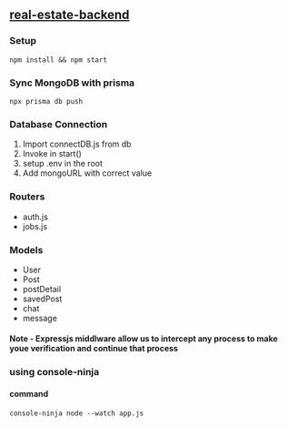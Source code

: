 
## [real-estate-backend]()

### Setup

```npm install && npm start```

### Sync MongoDB with prisma

```npx prisma db push```

### Database Connection
1. Import connectDB.js from db
2. Invoke in start()
3. setup .env in the root
4. Add mongoURL with correct value

### Routers
- auth.js
- jobs.js

### Models
- User
- Post 
- postDetail
- savedPost
- chat 
- message

#### Note - Expressjs middlware allow us to intercept any process to make youe verification and continue that process

### using console-ninja

#### command
```console-ninja node --watch app.js```